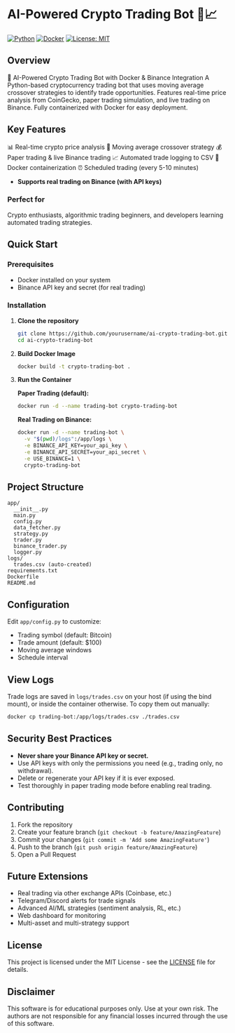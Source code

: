 # AI-Powered Crypto Trading Bot 🤖📈

[![Python](https://img.shields.io/badge/Python-3.10+-blue.svg)](https://www.python.org/downloads/)
[![Docker](https://img.shields.io/badge/Docker-Ready-blue.svg)](https://www.docker.com/)
[![License: MIT](https://img.shields.io/badge/License-MIT-yellow.svg)](https://opensource.org/licenses/MIT)

## Overview
🤖 AI-Powered Crypto Trading Bot with Docker & Binance Integration
A Python-based cryptocurrency trading bot that uses moving average crossover strategies to identify trade opportunities. Features real-time price analysis from CoinGecko, paper trading simulation, and live trading on Binance. Fully containerized with Docker for easy deployment.

## Key Features
📊 Real-time crypto price analysis
🤖 Moving average crossover strategy
💰 Paper trading & live Binance trading
📈 Automated trade logging to CSV
🐳 Docker containerization
⏰ Scheduled trading (every 5-10 minutes)
- **Supports real trading on Binance (with API keys)**

### Perfect for
Crypto enthusiasts, algorithmic trading beginners, and developers learning automated trading strategies.

## Quick Start

### Prerequisites
- Docker installed on your system
- Binance API key and secret (for real trading)

### Installation

1. **Clone the repository**
   ```bash
   git clone https://github.com/yourusername/ai-crypto-trading-bot.git
   cd ai-crypto-trading-bot
   ```

2. **Build Docker Image**
   ```bash
   docker build -t crypto-trading-bot .
   ```

3. **Run the Container**

   **Paper Trading (default):**
   ```bash
   docker run -d --name trading-bot crypto-trading-bot
   ```

   **Real Trading on Binance:**
   ```bash
   docker run -d --name trading-bot \
     -v "$(pwd)/logs":/app/logs \
     -e BINANCE_API_KEY=your_api_key \
     -e BINANCE_API_SECRET=your_api_secret \
     -e USE_BINANCE=1 \
     crypto-trading-bot
   ```

## Project Structure
```
app/
  __init__.py
  main.py
  config.py
  data_fetcher.py
  strategy.py
  trader.py
  binance_trader.py
  logger.py
logs/
  trades.csv (auto-created)
requirements.txt
Dockerfile
README.md
```

## Configuration

Edit `app/config.py` to customize:
- Trading symbol (default: Bitcoin)
- Trade amount (default: $100)
- Moving average windows
- Schedule interval

## View Logs
Trade logs are saved in `logs/trades.csv` on your host (if using the bind mount), or inside the container otherwise. To copy them out manually:
```bash
docker cp trading-bot:/app/logs/trades.csv ./trades.csv
```

## Security Best Practices
- **Never share your Binance API key or secret.**
- Use API keys with only the permissions you need (e.g., trading only, no withdrawal).
- Delete or regenerate your API key if it is ever exposed.
- Test thoroughly in paper trading mode before enabling real trading.

## Contributing
1. Fork the repository
2. Create your feature branch (`git checkout -b feature/AmazingFeature`)
3. Commit your changes (`git commit -m 'Add some AmazingFeature'`)
4. Push to the branch (`git push origin feature/AmazingFeature`)
5. Open a Pull Request

## Future Extensions
- Real trading via other exchange APIs (Coinbase, etc.)
- Telegram/Discord alerts for trade signals
- Advanced AI/ML strategies (sentiment analysis, RL, etc.)
- Web dashboard for monitoring
- Multi-asset and multi-strategy support

## License
This project is licensed under the MIT License - see the [LICENSE](LICENSE) file for details.

## Disclaimer
This software is for educational purposes only. Use at your own risk. The authors are not responsible for any financial losses incurred through the use of this software. 
